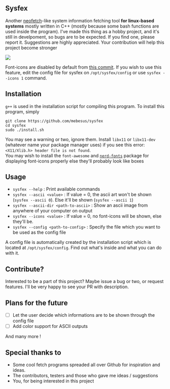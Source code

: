 ## Sysfex
Another [neofetch](https://github.com/dylanaraps/neofetch)-like system information fetching tool <b>for linux-based systems</b> mostly written in C++ (mostly because some bash functions are used inside the program). I've made this thing as a hobby project, and it's still in develpoment, so bugs are to be expected. If you find one, please report it. Suggestions are highly appreciated. Your contribution will help this project become stronger

![](https://raw.githubusercontent.com/mebesus/sysfex/main/ss.png)

Font-icons are disabled by default from [this commit](https://github.com/mebesus/sysfex/commit/17655c2b724344be16fd31e28c40595b054bef88). If you wish to use this feature, edit the config file for sysfex on ``/opt/sysfex/config`` or use ``sysfex --icons 1`` command.

## Installation
``g++`` is used in the installation script for compiling this program. To install this program, simply
```
git clone https://github.com/mebesus/sysfex
cd sysfex
sudo ./install.sh
```
You may see a warning or two, ignore them. Install ``libx11`` or ``libx11-dev`` (whatever name your package manager uses) if you see this error: ``<X11/Xlib.h> header file is not found``.<br>
You may wish to install the ``font-awesome`` and [``nerd-fonts``](https://github.com/ryanoasis/nerd-fonts) package for displaying font-icons properly else they'll probably look like boxes

## Usage
* ``sysfex --help`` : Print available commands
* ``sysfex --ascii <value>`` : If value = 0, the ascii art won't be shown (``sysfex --ascii 0``). Else it'll be shown (``sysfex --ascii 1``)
* ``sysfex --ascii-dir <path-to-ascii>`` : Show an ascii image from anywhere of your computer on output
* ``sysfex --icons <value>`` : If value = 0, no font-icons will be shown, else they'll be.
* ``sysfex --config <path-to-config>`` : Specify the file which you want to be used as the config file

A config file is automatically created by the installation script which is located at ``/opt/sysfex/config``. Find out what's inside and what you can do with it.

## Contribute?
Interested to be a part of this project? Maybe issue a bug or two, or request features. I'll be very happy to see your PR with description.

## Plans for the future
- [ ] Let the user decide which informations are to be shown through the config file
- [ ] Add color support for ASCII outputs

And many more !

## Special thanks to
* Some cool fetch programs spreaded all over Github for inspiration and ideas.
* The contributors, testers and those who gave me ideas / suggestions
* You, for being interested in this project